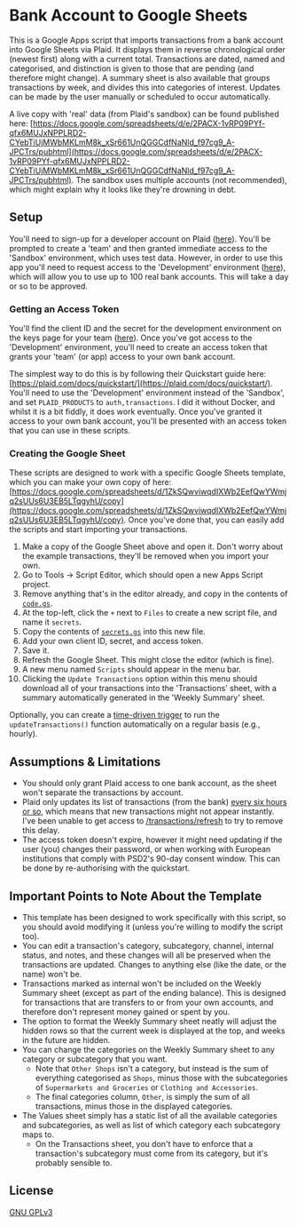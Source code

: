 # Bank Account to Google Sheets
This is a Google Apps script that imports transactions from a bank account into Google Sheets via Plaid. It displays them in reverse chronological order (newest first) along with a current total. Transactions are dated, named and categorised, and distinction is given to those that are pending (and therefore might change). A summary sheet is also available that groups transactions by week, and divides this into categories of interest. Updates can be made by the user manually or scheduled to occur automatically.

A live copy with 'real' data (from Plaid's sandbox) can be found published here: [https://docs.google.com/spreadsheets/d/e/2PACX-1vRP09PYf-qfx6MUJxNPPLRD2-CYebTiUjMWbMKLmM8k_xSr661UnQGGCdfNaNld_f97cg9_A-JPCTrs/pubhtml](https://docs.google.com/spreadsheets/d/e/2PACX-1vRP09PYf-qfx6MUJxNPPLRD2-CYebTiUjMWbMKLmM8k_xSr661UnQGGCdfNaNld_f97cg9_A-JPCTrs/pubhtml). The sandbox uses multiple accounts (not recommended), which might explain why it looks like they're drowning in debt.


## Setup
You'll need to sign-up for a developer account on Plaid ([here](https://dashboard.plaid.com/signup)). You'll  be prompted to create a 'team' and then granted immediate access to the 'Sandbox' environment, which uses test data. However, in order to use this app you'll need to request access to the 'Development' environment ([here](https://dashboard.plaid.com/overview/development)), which will allow you to use up to 100 real bank accounts. This will take a day or so to be approved.


### Getting an Access Token
You'll find the client ID and the secret for the development environment on the keys page for your team ([here](https://dashboard.plaid.com/team/keys)). Once you've got access to the 'Development' environment, you'll need to create an access token that grants your 'team' (or app) access to your own bank account. 

The simplest way to do this is by following their Quickstart guide here: [https://plaid.com/docs/quickstart/](https://plaid.com/docs/quickstart/). You'll need to use the 'Development' environment instead of the 'Sandbox', and set `PLAID_PRODUCTS` to `auth,transactions`. I did it without Docker, and whilst it is a bit fiddly, it does work eventually. Once you've granted it access to your own bank account, you'll be presented with an access token that you can use in these scripts.  


### Creating the Google Sheet
These scripts are designed to work with a specific Google Sheets template, which you can make your own copy of here: [https://docs.google.com/spreadsheets/d/1ZkSQwviwqdIXWb2EefQwYWmjq2sUUs6U3EB5LTqgyhU/copy](https://docs.google.com/spreadsheets/d/1ZkSQwviwqdIXWb2EefQwYWmjq2sUUs6U3EB5LTqgyhU/copy). Once you've done that, you can easily add the scripts and start importing your transactions.

1. Make a copy of the Google Sheet above and open it. Don't worry about the example transactions, they'll be removed when you import your own.
2. Go to Tools -> Script Editor, which should open a new Apps Script project.
3. Remove anything that's in the editor already, and copy in the contents of [`code.gs`](/code.gs).
4. At the top-left, click the `+` next to `Files` to create a new script file, and name it `secrets`.
5. Copy the contents of [`secrets.gs`](/secrets.gs) into this new file.
6. Add your own client ID, secret, and access token.
7. Save it.
8. Refresh the Google Sheet. This might close the editor (which is fine).
9. A new menu named `Scripts` should appear in the menu bar. 
10. Clicking the `Update Transactions` option within this menu should download all of your transactions into the 'Transactions' sheet, with a summary automatically generated in the 'Weekly Summary' sheet.

Optionally, you can create a [time-driven trigger](https://developers.google.com/apps-script/guides/triggers/installable#time-driven_triggers) to run the `updateTransactions()` function automatically on a regular basis (e.g., hourly).


## Assumptions & Limitations
- You should only grant Plaid access to one bank account, as the sheet won't separate the transactions by account.
- Plaid only updates its list of transactions (from the bank) [every six hours or so](https://plaid.com/docs/transactions/webhooks/#:~:text=typically%2C%20plaid%20will%20check%20for%20transactions%20once%20every%206%20hours%2C%20but%20may%20check%20less%20frequently%20(such%20as%20once%20every%2024%20hours)%20depending%20on%20factors%20such%20as%20the%20institution%20and%20account%20type.), which means that new transactions might not appear instantly. I've been unable to get access to [/transactions/refresh](https://plaid.com/docs/api/products/#transactionsrefresh) to try to remove this delay.
- The access token doesn't expire, however it might need updating if the user (you) changes their password, or when working with European institutions that comply with PSD2's 90-day consent window. This can be done by re-authorising with the quickstart.


## Important Points to Note About the Template
- This template has been designed to work specifically with this script, so you should avoid modifying it (unless you're willing to modify the script too).
- You can edit a transaction's category, subcategory, channel, internal status, and notes, and these changes will all be preserved when the transactions are updated. Changes to anything else (like the date, or the name) won't be.
- Transactions marked as internal won't be included on the Weekly Summary sheet (except as part of the ending balance). This is designed for transactions that are transfers to or from your own accounts, and therefore don't represent money gained or spent by you.  
- The option to format the Weekly Summary sheet neatly will adjust the hidden rows so that the current week is displayed at the top, and weeks in the future are hidden. 
- You can change the categories on the Weekly Summary sheet to any category or subcategory that you want.
  - Note that `Other Shops` isn't a category, but instead is the sum of everything categorised as `Shops`, minus those with the subcategories of `Supermarkets and Groceries` or `Clothing and Accessories`.
  - The final categories column, `Other`, is simply the sum of all transactions, minus those in the displayed categories.
- The Values sheet simply has a static list of all the available categories and subcategories, as well as list of which category each subcategory maps to.
  - On the Transactions sheet, you don't have to enforce that a transaction's subcategory must come from its category, but it's probably sensible to.


## License
[GNU GPLv3](https://choosealicense.com/licenses/gpl-3.0/)
